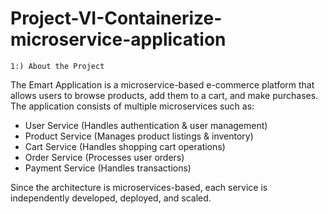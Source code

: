 # Project-VI-Containerize-microservice-application 
    1:) About the Project
The Emart Application is a microservice-based e-commerce platform that allows users to browse products, add them to a cart, and make purchases. The application consists of multiple microservices such as:

  - User Service (Handles authentication & user management)
  - Product Service (Manages product listings & inventory)
  - Cart Service (Handles shopping cart operations)
  - Order Service (Processes user orders)
  - Payment Service (Handles transactions)
    
Since the architecture is microservices-based, each service is independently developed, deployed, and scaled.
    
